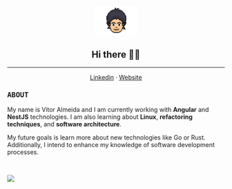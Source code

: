 <p align="center">
  <img src="assets/avatar.png" width="100" />
  <h2 align="center">Hi there 👋🏻</b></h2>
</p>
<hr>

<p align="center">
  <a href="https://www.linkedin.com/in/vitoralmeidabr/">Linkedin</a>
  ·
  <a href="https://vkassiel.github.io/">Website</a>
</p>

<h3 style="font-family: monospace; font-weight: bold">ABOUT</h3>

My name is Vitor Almeida and I am currently working with **Angular** and **NestJS** technologies. I am also learning about **Linux**, **refactoring techniques**, and **software architecture**.

My future goals is learn more about new technologies like Go or Rust. Additionally, I intend to enhance my knowledge of software development processes.

<br />

<p align="center" style="display: flex; ">
  <img src="https://github-readme-stats.vercel.app/api/top-langs/?username=vkassiel&theme=dark&langs_count=8&card_width=600&layout=compact&hide_border=true"/>
</p>